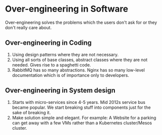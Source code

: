# Over-engineering in Software

Over-engineering solves the problems which the users don't ask for or they don't really care about. 

## Over-engineering in Coding
1. Using design patterns where they are not necessary. 
2. Using all sorts of base classes, abstract classes where they are not needed. Gives rise to a spaghetti code.
3. RabbitMQ has so many abstractions. Nginx has so many low-level documentation which is of importance only to developers.


## Over-engineering in System design
1. Starts with micro-services since 4-5 years. Mid 2012s service bus became popular. We start breaking stuff into components just for the sake of breaking it.
2. Make solution simple and elegant. For example: A Website for a parking can get away with a few VMs rather than a Kubernetes cluster/Mesos cluster.